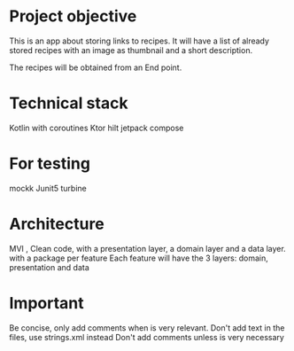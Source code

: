 # Project objective

This is an app about storing links to recipes. It will have a list of already stored recipes with 
an image as thumbnail and a short description.

The recipes will be obtained from an End point.

# Technical stack

Kotlin with coroutines
Ktor 
hilt
jetpack compose

# For testing
mockk 
Junit5
turbine

# Architecture

MVI , Clean code, with a presentation layer, a domain layer and a data layer. with a package per feature
Each feature will have the 3 layers: domain, presentation and data

# Important

Be concise, only add comments when is very relevant.
Don't add text in the files, use strings.xml instead
Don't add comments unless is very necessary 
